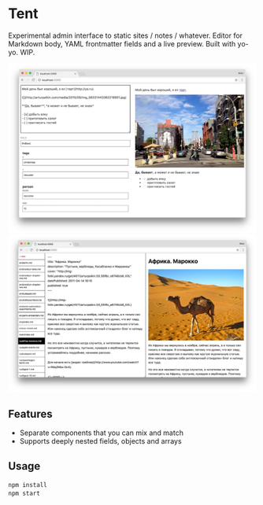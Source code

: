 # Tent

Experimental admin interface to static sites / notes / whatever. Editor for Markdown body, YAML frontmatter fields and a live preview. Built with yo-yo. WIP.

![tent admin interface: body and separate nested YAML fields](screenshot.jpg)
![tent admin interface: YAML frontmatter and body](screenshot-2.jpg)

## Features

* Separate components that you can mix and match
* Supports deeply nested fields, objects and arrays

## Usage

```sh
npm install
npm start
```
